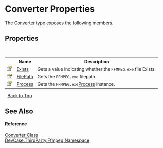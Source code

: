 # Converter Properties
 

The <a href="T_DevCase_ThirdParty_Ffmpeg_Converter">Converter</a> type exposes the following members.


## Properties
&nbsp;<table><tr><th></th><th>Name</th><th>Description</th></tr><tr><td>![Public property](media/pubproperty.gif "Public property")</td><td><a href="P_DevCase_ThirdParty_Ffmpeg_Converter_Exists">Exists</a></td><td>
Gets a value indicating whether the `FFMPEG.exe` file Exists.</td></tr><tr><td>![Public property](media/pubproperty.gif "Public property")</td><td><a href="P_DevCase_ThirdParty_Ffmpeg_Converter_FilePath">FilePath</a></td><td>
Gets the `FFMPEG.exe` filepath.</td></tr><tr><td>![Public property](media/pubproperty.gif "Public property")</td><td><a href="P_DevCase_ThirdParty_Ffmpeg_Converter_Process">Process</a></td><td>
Gets the `FFMPEG.exe`<a href="P_DevCase_ThirdParty_Ffmpeg_Converter_Process">Process</a> instance.</td></tr></table>&nbsp;
<a href="#converter-properties">Back to Top</a>

## See Also


#### Reference
<a href="T_DevCase_ThirdParty_Ffmpeg_Converter">Converter Class</a><br /><a href="N_DevCase_ThirdParty_Ffmpeg">DevCase.ThirdParty.Ffmpeg Namespace</a><br />